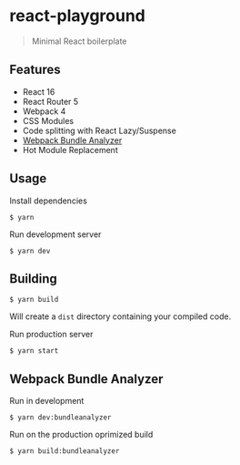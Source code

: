 # react-playground

> Minimal React boilerplate

## Features

- React 16
- React Router 5
- Webpack 4
- CSS Modules
- Code splitting with React Lazy/Suspense
- [Webpack Bundle Analyzer](https://github.com/th0r/webpack-bundle-analyzer)
- Hot Module Replacement

## Usage

Install dependencies

```
$ yarn
```

Run development server

```
$ yarn dev
```

## Building

```
$ yarn build
```

Will create a `dist` directory containing your compiled code.

Run production server

```
$ yarn start
```

## Webpack Bundle Analyzer

Run in development

```
$ yarn dev:bundleanalyzer
```

Run on the production oprimized build

```
$ yarn build:bundleanalyzer
```
